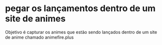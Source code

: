 # pegar os lançamentos dentro de um site de animes

Objetivo é capturar os animes que estão sendo lançados dentro de um site de anime chamado animefire.plus
